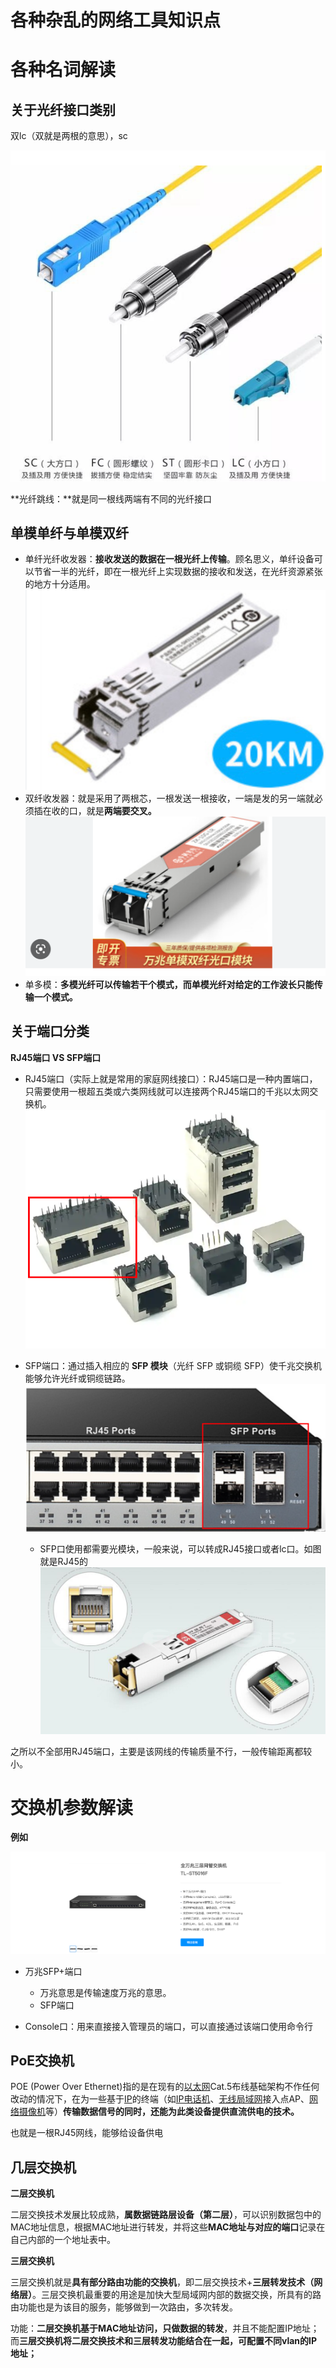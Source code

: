 # 各种杂乱的网络工具知识点



# 各种名词解读



## 关于光纤接口类别

双lc（双就是两根的意思），sc

![image-20230301171409174](https://raw.githubusercontent.com/kengerlwl/kengerlwl.github.io/master/image/e03a916d48ed9125bccd4b0dc46da797/18f07f77c1622f51f60f9aedd4882728.png)



**光纤跳线：**就是同一根线两端有不同的光纤接口





## 单模单纤与单模双纤

- 单纤光纤收发器：**接收发送的数据在一根光纤上传输**。顾名思义，单纤设备可以节省一半的光纤，即在一根光纤上实现数据的接收和发送，在光纤资源紧张的地方十分适用。![image-20230310182543780](https://raw.githubusercontent.com/kengerlwl/kengerlwl.github.io/master/image/e03a916d48ed9125bccd4b0dc46da797/9a5a1e32d9e3df2e33d25c8a57c434f3.png)
- 双纤收发器：就是采用了两根芯，一根发送一根接收，一端是发的另一端就必须插在收的口，就是**两端要交叉。**![image-20230310182637731](https://raw.githubusercontent.com/kengerlwl/kengerlwl.github.io/master/image/e03a916d48ed9125bccd4b0dc46da797/9af30559a928269987d3635a7ce2d028.png)
- 单多模：**多模光纤可以传输若干个模式，而单模光纤对给定的工作波长只能传输一个模式。**







## 关于端口分类

**RJ45端口 VS SFP端口**

- RJ45端口（实际上就是常用的家庭网线接口）：RJ45端口是一种内置端口，只需要使用一根超五类或六类网线就可以连接两个RJ45端口的千兆以太网交换机。![image-20230301195852064](https://raw.githubusercontent.com/kengerlwl/kengerlwl.github.io/master/image/e03a916d48ed9125bccd4b0dc46da797/beffd1d0010175349d1453ef2fa1a1c8.png)

- SFP端口：通过插入相应的 **SFP 模块**（光纤 SFP 或铜缆 SFP）使千兆交换机能够允许光纤或铜缆链路。![image-20230301200132402](https://raw.githubusercontent.com/kengerlwl/kengerlwl.github.io/master/image/e03a916d48ed9125bccd4b0dc46da797/d04899d97a5b830106cac21354fc7055.png)
  - SFP口使用都需要光模块，一般来说，可以转成RJ45接口或者lc口。如图就是RJ45的![image-20230301200436674](https://raw.githubusercontent.com/kengerlwl/kengerlwl.github.io/master/image/e03a916d48ed9125bccd4b0dc46da797/9bb6f62b383660e264f2d42effd621c6.png)



之所以不全部用RJ45端口，主要是该网线的传输质量不行，一般传输距离都较小。

# 交换机参数解读

**例如**

![image-20230301171719851](https://raw.githubusercontent.com/kengerlwl/kengerlwl.github.io/master/image/e03a916d48ed9125bccd4b0dc46da797/7eb690c9176c63519d331291871a7e3e.png)

- 万兆SFP+端口

  - 万兆意思是传输速度万兆的意思。
  - SFP端口

- Console口：用来直接接入管理员的端口，可以直接通过该端口使用命令行


## **PoE交换机**

POE (Power Over Ethernet)指的是在现有的[以太网](https://baike.baidu.com/item/以太网/99684)Cat.5布线基础架构不作任何改动的情况下，在为一些基于[IP](https://baike.baidu.com/item/IP/224599)的终端（如[IP电话机](https://baike.baidu.com/item/IP电话机/5527577)、[无线局域网](https://baike.baidu.com/item/无线局域网/176200)接入点AP、[网络摄像机](https://baike.baidu.com/item/网络摄像机/1154233)等）**传输数据信号的同时，还能为此类设备提供直流供电的技术。**

也就是一根RJ45网线，能够给设备供电



## 几层交换机

**二层交换机**

二层交换技术发展比较成熟，**属数据链路层设备（第二层）**，可以识别数据包中的MAC地址信息，根据MAC地址进行转发，并将这些**MAC地址与对应的端口**记录在自己内部的一个地址表中。

**三层交换机**

三层交换机就是**具有部分路由功能的交换机**，即二层交换技术+**三层转发技术（网络层）**。三层交换机最重要的用途是加快大型局域网内部的数据交换，所具有的路由功能也是为该目的服务，能够做到一次路由，多次转发。



功能：**二层交换机基于MAC地址访问，只做数据的转发**，并且不能配置IP地址；而**三层交换机将二层交换技术和三层转发功能结合在一起，可配置不同vlan的IP地址；**




